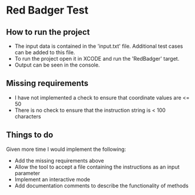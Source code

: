 # Red Badger Test

## How to run the project

* The input data is contained in the 'input.txt' file. Additional test cases can be added to this file.
* To run the project open it in XCODE and run the 'RedBadger' target.
* Output can be seen in the console.

## Missing requirements

* I have not implemented a check to ensure that coordinate values are <= 50
* There is no check to ensure that the instruction string is < 100 characters

## Things to do

Given more time I would implement the following:

  * Add the missing requirements above
  * Allow the tool to accept a file containing the instructions as an input parameter
  * Implement an interactive mode
  * Add documentation comments to describe the functionality of methods
  
